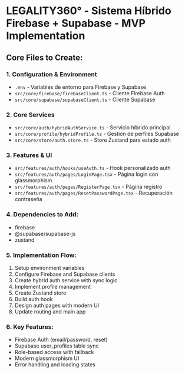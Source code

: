 # LEGALITY360° - Sistema Híbrido Firebase + Supabase - MVP Implementation

## Core Files to Create:

### 1. Configuration & Environment

- `.env` - Variables de entorno para Firebase y Supabase
- `src/core/firebase/firebaseClient.ts` - Cliente Firebase Auth
- `src/core/supabase/supabaseClient.ts` - Cliente Supabase

### 2. Core Services

- `src/core/auth/hybridAuthService.ts` - Servicio híbrido principal
- `src/core/profile/hybridProfile.ts` - Gestión de perfiles Supabase
- `src/core/store/auth.store.ts` - Store Zustand para estado auth

### 3. Features & UI

- `src/features/auth/hooks/useAuth.ts` - Hook personalizado auth
- `src/features/auth/pages/LoginPage.tsx` - Página login con glassmorphism
- `src/features/auth/pages/RegisterPage.tsx` - Página registro
- `src/features/auth/pages/ResetPasswordPage.tsx` - Recuperación contraseña

### 4. Dependencies to Add:

- firebase
- @supabase/supabase-js
- zustand

### 5. Implementation Flow:

1. Setup environment variables
2. Configure Firebase and Supabase clients
3. Create hybrid auth service with sync logic
4. Implement profile management
5. Create Zustand store
6. Build auth hook
7. Design auth pages with modern UI
8. Update routing and main app

### 6. Key Features:

- Firebase Auth (email/password, reset)
- Supabase user_profiles table sync
- Role-based access with fallback
- Modern glassmorphism UI
- Error handling and loading states
